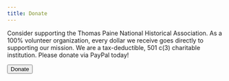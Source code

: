 ```yaml
---
title: Donate
---
```



  <form action="https://www.paypal.com/en/cgi-bin/webscr" method="post">
    <input type="hidden" name="cmd" value="_donations">
    <input type="hidden" name="business" value="info@thomaspaine.org">
    <input type="hidden" name="return" value="http://thomaspaine.org">
    <input type="hidden" name="undefined_quantity" value="0">
    <input type="hidden" name="item_name" value="Donate to The Thomas Paine National Historical Association">
    <input type="hidden" name="charset" value="utf-8">
    <input type="hidden" name="no_shipping" value="1">
    <input type="hidden" name="image_url" value="http://thomaspaine.org/images/donate_logo.png">
    <input type="hidden" name="cpp_headerback_color" value="F6E6CE">
    <input type="hidden" name="cancel_return" value="{{ SITEURL }}">
    <input type="hidden" name="no_note" value="0">
    <p>
      Consider supporting the Thomas Paine National Historical
      Association. As a 100% volunteer organization, every dollar we
      receive goes directly to supporting our mission. We are a
      tax-deductible, 501 c(3) charitable institution. Please donate
      via PayPal today!
    </p>
    <button class="secondary" alt="Donate" name="submit">Donate</button>
  </form>
